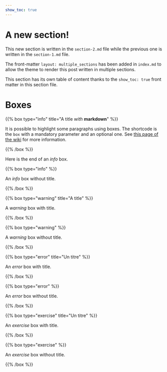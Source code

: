 ```yaml
---
show_toc: true
---
```


# A new section! 

This new section is written in the `section-2.md` file while the previous one is
written in the `section-1.md` file.

The front-matter `layout: multiple_sections` has been added in `index.md`
to allow the theme to render this post written in multiple sections.

This section has its own table of content thanks to the `show_toc: true` front
matter in this section file.

# Boxes

{{% box type="info" title="A title _with_ **markdown**" %}}

It is possible to highlight some paragraphs using boxes. 
The shortcode is the `box` with a mandatory parameter and an optional one.
See [this page of the wiki](https://gitlab.com/prologin/tech/packages/prolotheme/-/wikis/User-guide/Tools-Provided#highlight-boxes)
for more information.

{{% /box %}}

Here is the end of an _info_ box.

{{% box type="info" %}}

An _info_ box without title.

{{% /box %}}


{{% box type="warning" title="A title" %}}

A _warning_ box with title.

{{% /box %}}

{{% box type="warning" %}}

A _warning_ box without title.

{{% /box %}}


{{% box type="error" title="Un titre" %}}

An _error_ box with title.

{{% /box %}}

{{% box type="error" %}}

An _error_ box without title.

{{% /box %}}

{{% box type="exercise" title="Un titre" %}}

An _exercise_ box with title.

{{% /box %}}

{{% box type="exercise" %}}

An _exercise_ box without title.

{{% /box %}}
